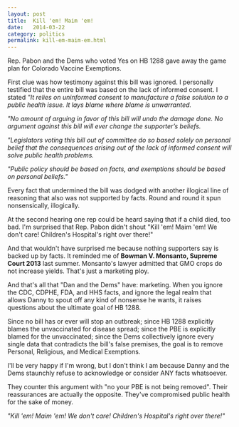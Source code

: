 ```yaml
---
layout: post
title:  Kill 'em! Maim 'em!
date:   2014-03-22
category: politics
permalink: kill-em-maim-em.html
---
```

<p>Rep. Pabon and the Dems who voted Yes on HB 1288 gave away the game plan for Colorado Vaccine Exemptions.</p>

<p>First clue was how testimony against this bill was ignored. I personally testified that the entire bill was based on the lack of informed consent. I stated <em>"It relies on uninformed consent to manufacture a false solution to a public health issue. It lays blame where blame is unwarranted.</p>

<p>"No amount of arguing in favor of this bill will undo the damage done. No argument against this bill will ever change the supporter’s beliefs.</p>

<p>"Legislators voting this bill out of committee do so based solely on personal belief that the consequences arising out of the lack of informed consent will solve public health problems.</p>

<p>"Public policy should be based on facts, and exemptions should be based on personal beliefs."</p></em>

<p>Every fact that undermined the bill was dodged with another illogical line of reasoning that also was not supported by facts. Round and round it spun nonsensically, illogically.</p>

<p>At the second hearing one rep could be heard saying that if a child died, too bad. I'm surprised that Rep. Pabon didn't shout "Kill 'em! Maim 'em! We don't care! Children's Hospital's right over there!"</p>

<p>And that wouldn't have surprised me because nothing supporters say is backed up by facts. It reminded me of <strong>Bowman V. Monsanto, Supreme Court 2013</strong> last summer. Monsanto's lawyer admitted that GMO crops do not increase yields. That's just a marketing ploy.</p>

<p>And that's all that "Dan and the Dems" have: marketing. When you ignore the CDC, CDPHE, FDA, and HHS facts, and ignore the legal realm that allows Danny to spout off any kind of nonsense he wants, it raises questions about the ultimate goal of HB 1288.</p>

<p>Since no bill has or ever will stop an outbreak; since HB 1288 explicitly blames the unvaccinated for disease spread; since the PBE is explicitly blamed for the unvaccinated; since the Dems collectively ignore every single data that contradicts the bill's false premises, the goal is to remove Personal, Religious, and Medical Exemptions.</p>

<p>I'll be very happy if I'm wrong, but I don't think I am because Danny and the Dems staunchly refuse to acknowledge or consider ANY facts whatsoever.</p>

<p>They counter this argument with "no your PBE is not being removed". Their reassurances are actually the opposite. They've compromised public health for the sake of money.</p>

<p><em>"Kill 'em! Maim 'em! We don't care! Children's Hospital's right over there!"</em></p>
